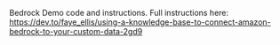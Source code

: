 Bedrock Demo code and instructions.
Full instructions here: https://dev.to/faye_ellis/using-a-knowledge-base-to-connect-amazon-bedrock-to-your-custom-data-2gd9
